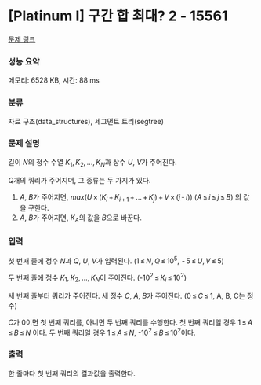 # [Platinum I] 구간 합 최대? 2 - 15561 

[문제 링크](https://www.acmicpc.net/problem/15561) 

### 성능 요약

메모리: 6528 KB, 시간: 88 ms

### 분류

자료 구조(data_structures), 세그먼트 트리(segtree)

### 문제 설명

<p>길이 <em>N</em>의 정수 수열 <em>K</em><sub>1</sub>, <em>K</em><sub>2</sub>, ..., <em>K</em><sub><em>N</em></sub>과 상수 <em>U</em>, <em>V</em>가 주어진다.</p>

<p><em>Q</em>개의 쿼리가 주어지며, 그 종류는 두 가지가 있다.</p>

<ol>
	<li><em>A</em>, <em>B</em>가 주어지면, <em>max</em>(<em>U</em> × (<em>K</em><sub><em>i</em></sub> + <em>K</em><sub><em>i</em> + 1</sub> + ... + <em>K</em><sub><em>j</em></sub>) + <em>V</em> × (<em>j</em> - <em>i</em>)) (<em>A</em> ≤ <em>i</em> ≤ <em>j</em> ≤ <em>B</em>) 의 값을 구한다.</li>
	<li><em>A</em>, <em>B</em>가 주어지면, <em>K</em><sub><em>A</em></sub>의 값을 <em>B</em>으로 바꾼다.</li>
</ol>

### 입력 

 <p>첫 번째 줄에 정수 <em>N</em>과 <em>Q</em>, <em>U</em>, <em>V</em>가 입력된다. (1 ≤ <em>N</em>, <em>Q</em> ≤ 10<sup>5</sup>,  - 5 ≤ <em>U</em>, <em>V</em> ≤ 5)</p>

<p>두 번째 줄에 정수 <em>K</em><sub>1</sub>, <em>K</em><sub>2</sub>, ..., <em>K</em><sub><em>N</em></sub>이 주어진다. (-10<sup>2</sup> ≤ <em>K</em><sub><em>i</em></sub> ≤ 10<sup>2</sup>)</p>

<p>세 번째 줄부터 쿼리가 주어진다. 세 정수 <em>C</em>, <em>A</em>, <em>B</em>가 주어진다. (0 ≤ <em>C</em> ≤ 1, A, B, C는 정수)</p>

<p><em>C</em>가 0이면 첫 번째 쿼리를, 아니면 두 번째 쿼리를 수행한다. 첫 번째 쿼리일 경우 1 ≤ <em>A</em> ≤ <em>B</em> ≤ <em>N</em> 이다. 두 번째 쿼리일 경우 1 ≤ <em>A</em> ≤ <em>N</em>, -10<sup>2</sup> ≤ <em>B</em> ≤ 10<sup>2</sup>이다.</p>

### 출력 

 <p>한 줄마다 첫 번째 쿼리의 결과값을 출력한다.</p>

